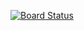 [![Board Status](https://dev.azure.com/DataSolWiz/bdfc3e1d-bc7e-4103-b677-b1abcd1934ad/937ae649-0cf5-4aaa-acec-4c1c086447f7/_apis/work/boardbadge/77f2995c-e886-4f92-b9d3-99f8c3e2af69)](https://dev.azure.com/DataSolWiz/bdfc3e1d-bc7e-4103-b677-b1abcd1934ad/_boards/board/t/937ae649-0cf5-4aaa-acec-4c1c086447f7/Microsoft.RequirementCategory)